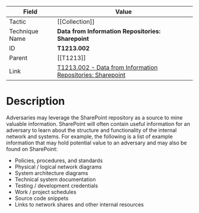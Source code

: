 
|Field|Value|
|---|---|
|Tactic|[[Collection]]|
|Technique Name|**Data from Information Repositories: Sharepoint**|
|ID|**T1213.002**|
|Parent|[[T1213]]|
|Link|[T1213.002 - Data from Information Repositories: Sharepoint](https://attack.mitre.org/techniques/T1213/002)|

# Description

Adversaries may leverage the SharePoint repository as a source to mine valuable information. SharePoint will often contain useful information for an adversary to learn about the structure and functionality of the internal network and systems. For example, the following is a list of example information that may hold potential value to an adversary and may also be found on SharePoint:

* Policies, procedures, and standards
* Physical / logical network diagrams
* System architecture diagrams
* Technical system documentation
* Testing / development credentials
* Work / project schedules
* Source code snippets
* Links to network shares and other internal resources

